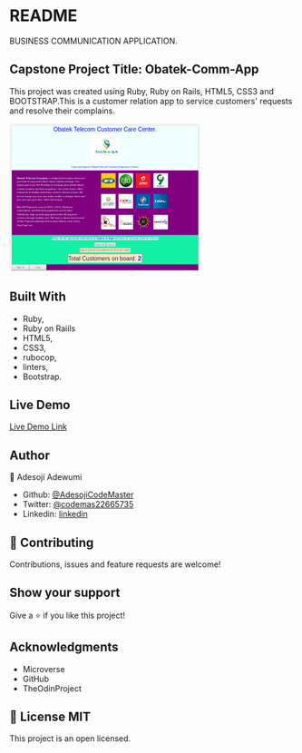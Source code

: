 # README

BUSINESS COMMUNICATION APPLICATION.

## Capstone Project Title: Obatek-Comm-App

This project was created using Ruby, Ruby on Rails, HTML5, CSS3 and BOOTSTRAP.This is a customer relation app to service customers' requests and resolve their complains.


![Homepage-screenshot](./app/assets/images/Obatek.screenshot.png)

## Built With
- Ruby,
- Ruby on Raiils
- HTML5,
- CSS3,
- rubocop,
- linters,
- Bootstrap.

## Live Demo

[Live Demo Link]()


## Author

👤 Adesoji Adewumi

- Github: [@AdesojiCodeMaster](https://github.com/AdesojiCodeMaster)
- Twitter: [@codemas22665735](https://twitter.com/codemas22665735)
- Linkedin: [linkedin](https://www.linkedin.com/in/adesoji-adewumi)

## 🤝 Contributing

Contributions, issues and feature requests are welcome!

## Show your support

Give a ⭐️ if you like this project!

## Acknowledgments

- Microverse
- GitHub
- TheOdinProject

## 📝 License MIT

This project is an open licensed.
